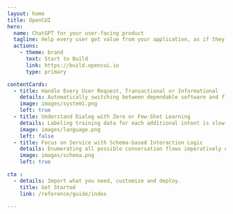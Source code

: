 ```yaml
---
layout: home
title: OpenCUI
hero:  
  name: ChatGPT for your user-facing product
  tagline: Help every user get value from your application, as if they are power users.
  actions:
    - theme: brand
      text: Start to Build
      link: https://build.opencui.io
      type: primary

contentCards:
  - title: Handle Every User Request, Transactional or Informational
    details: Automatically switching between dependable software and flexible LLMs, our dual-process approach always deliver cost-effective conversational experience for both your APIs and content.
    image: images/system1.png
    left: true
  - title: Understand Dialog with Zero or Few-Shot Learning
    details: Labeling training data for each additional intent is slow, expensive, and now unnecessary with LLMs. Without this step, you can focus on business logic and move at warp speed.
    image: images/language.png
    left: false
  - title: Focus on Service with Schema-based Interaction Logic 
    details: Enumerating all possible conversation flows imperatively often results in a poor user experience and high costs. Schema-based declarative interaction logic changes that.
    image: images/schema.png
    left: true

cta :
  - details: Import what you need, customize and deploy.
    title: Get Started
    link: /reference/guide/index

---
```


<script setup>
  import Cta from './components/cta/callToAction.vue'
  import contentCard from './components/contentCard/ContentCard.vue'
</script>

<contentCard />
<Cta />
